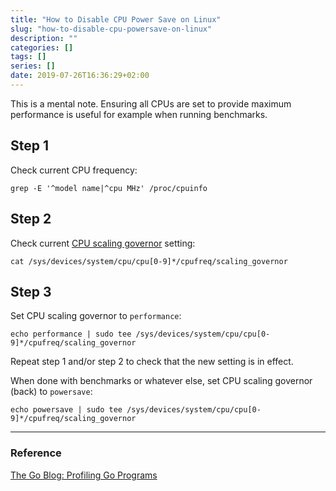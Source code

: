 ```yaml
---
title: "How to Disable CPU Power Save on Linux"
slug: "how-to-disable-cpu-powersave-on-linux"
description: ""
categories: []
tags: []
series: []
date: 2019-07-26T16:36:29+02:00
---
```


This is a mental note. Ensuring all CPUs are set to provide maximum performance is useful for example when running benchmarks.

## Step 1

Check current CPU frequency:

```
grep -E '^model name|^cpu MHz' /proc/cpuinfo
```

## Step 2

Check current [CPU scaling governor](https://wiki.archlinux.org/index.php/CPU_frequency_scaling) setting:

```
cat /sys/devices/system/cpu/cpu[0-9]*/cpufreq/scaling_governor
```

## Step 3

Set CPU scaling governor to `performance`:

```
echo performance | sudo tee /sys/devices/system/cpu/cpu[0-9]*/cpufreq/scaling_governor
```

Repeat step 1 and/or step 2 to check that the new setting is in effect.

When done with benchmarks or whatever else, set CPU scaling governor (back) to `powersave`:

```
echo powersave | sudo tee /sys/devices/system/cpu/cpu[0-9]*/cpufreq/scaling_governor
```

---

### Reference

[The Go Blog: Profiling Go Programs](https://blog.golang.org/profiling-go-programs)

